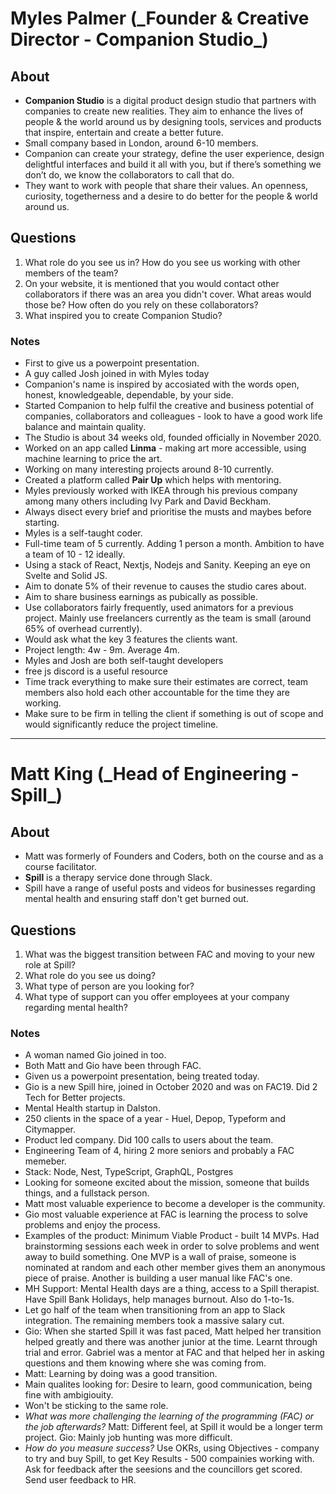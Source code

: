 # Myles Palmer (\_Founder & Creative Director - **Companion Studio\_**)

## About

- **Companion Studio** is a digital product design studio that partners with companies to create new realities. They aim to enhance the lives of people & the world around us by designing tools, services and products that inspire, entertain and create a better future.
- Small company based in London, around 6-10 members.
- Companion can create your strategy, define the user experience, design delightful interfaces and build it all with you, but if there’s something we don’t do, we know the collaborators to call that do.
- They want to work with people that share their values. An openness, curiosity, togetherness and a desire to do better for the people & world around us.

## Questions

1. What role do you see us in? How do you see us working with other members of the team?
2. On your website, it is mentioned that you would contact other collaborators if there was an area you didn't cover. What areas would those be? How often do you rely on these collaborators?
3. What inspired you to create Companion Studio?

### Notes

- First to give us a powerpoint presentation.
- A guy called Josh joined in with Myles today
- Companion's name is inspired by accosiated with the words open, honest, knowledgeable, dependable, by your side.
- Started Companion to help fulfil the creative and business potential of companies, collaborators and colleagues - look to have a good work life balance and maintain quality.
- The Studio is about 34 weeks old, founded officially in November 2020.
- Worked on an app called **Linma** - making art more accessible, using machine learning to price the art.
- Working on many interesting projects around 8-10 currently.
- Created a platform called **Pair Up** which helps with mentoring.
- Myles previously worked with IKEA through his previous company among many others including Ivy Park and David Beckham.
- Always disect every brief and prioritise the musts and maybes before starting.
- Myles is a self-taught coder.
- Full-time team of 5 currently. Adding 1 person a month. Ambition to have a team of 10 - 12 ideally.
- Using a stack of React, Nextjs, Nodejs and Sanity. Keeping an eye on Svelte and Solid JS.
- Aim to donate 5% of their revenue to causes the studio cares about.
- Aim to share business earnings as pubically as possible.
- Use collaborators fairly frequently, used animators for a previous project. Mainly use freelancers currently as the team is small (around 65% of overhead currently).
- Would ask what the key 3 features the clients want.
- Project length: 4w - 9m. Average 4m.
- Myles and Josh are both self-taught developers
- free js discord is a useful resource
- Time track everything to make sure their estimates are correct, team members also hold each other accountable for the time they are working.
- Make sure to be firm in telling the client if something is out of scope and would significantly reduce the project timeline.

---

# Matt King (\_Head of Engineering - **Spill\_**)

## About

- Matt was formerly of Founders and Coders, both on the course and as a course facilitator.
- **Spill** is a therapy service done through Slack.
- Spill have a range of useful posts and videos for businesses regarding mental health and ensuring staff don't get burned out.

## Questions

1. What was the biggest transition between FAC and moving to your new role at Spill?
2. What role do you see us doing?
3. What type of person are you looking for?
4. What type of support can you offer employees at your company regarding mental health?

### Notes

- A woman named Gio joined in too.
- Both Matt and Gio have been through FAC.
- Given us a powerpoint presentation, being treated today.
- Gio is a new Spill hire, joined in October 2020 and was on FAC19. Did 2 Tech for Better projects.
- Mental Health startup in Dalston.
- 250 clients in the space of a year - Huel, Depop, Typeform and Citymapper.
- Product led company. Did 100 calls to users about the team.
- Engineering Team of 4, hiring 2 more seniors and probably a FAC memeber.
- Stack: Node, Nest, TypeScript, GraphQL, Postgres
- Looking for someone excited about the mission, someone that builds things, and a fullstack person.
- Matt most valuable experience to become a developer is the community.
- Gio most valuable experience at FAC is learning the process to solve problems and enjoy the process.
- Examples of the product: Minimum Viable Product - built 14 MVPs. Had brainstorming sessions each week in order to solve problems and went away to build something. One MVP is a wall of praise, someone is nominated at random and each other member gives them an anonymous piece of praise. Another is building a user manual like FAC's one.
- MH Support: Mental Health days are a thing, access to a Spill therapist. Have Spill Bank Holidays, help manages burnout. Also do 1-to-1s.
- Let go half of the team when transitioning from an app to Slack integration. The remaining members took a massive salary cut.
- Gio: When she started Spill it was fast paced, Matt helped her transition helped greatly and there was another junior at the time. Learnt through trial and error. Gabriel was a mentor at FAC and that helped her in asking questions and them knowing where she was coming from.
- Matt: Learning by doing was a good transition.
- Main qualites looking for: Desire to learn, good communication, being fine with ambigiouity.
- Won't be sticking to the same role.
- _What was more challenging the learning of the programming (FAC) or the job afterwards?_ Matt: Different feel, at Spill it would be a longer term project. Gio: Mainly job hunting was more difficult.
- _How do you measure success?_ Use OKRs, using Objectives - company to try and buy Spill, to get Key Results - 500 compainies working with. Ask for feedback after the seesions and the councillors get scored. Send user feedback to HR.
